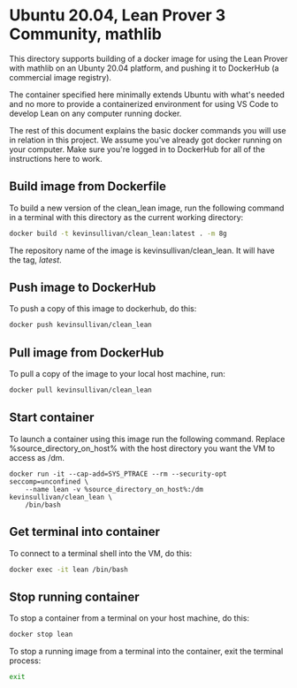 # Ubuntu 20.04, Lean Prover 3 Community, mathlib

This directory supports building of a docker
image for using the Lean Prover with mathlib
on an Ubunty 20.04 platform, and pushing it 
to DockerHub (a commercial image registry). 

The container specified here minimally extends
Ubuntu with what's needed and no more to provide
a containerized environment for using VS Code
to develop Lean on any computer running docker.

The rest of this document explains the basic
docker commands you will use in relation in 
this project. We assume you've already got
docker running on your computer. Make sure 
you're logged in to DockerHub for all of the
instructions here to work. 

## Build image from Dockerfile

To build a new version of the clean_lean image, run
the following command in a terminal with this directory
as the current working directory:
``` sh
docker build -t kevinsullivan/clean_lean:latest . -m 8g
```
The repository name of the image is kevinsullivan/clean_lean.
It will have the tag, *latest*.

## Push image to DockerHub

To push a copy of this image to dockerhub, do this:
``` sh
docker push kevinsullivan/clean_lean
```

## Pull image from DockerHub
To pull a copy of the image to your local host machine, run: 
```sh
docker pull kevinsullivan/clean_lean
```

## Start container
To launch a container using this image run the following command.
Replace %source_directory_on_host% with the host directory you want 
the VM to access as /dm.
```
docker run -it --cap-add=SYS_PTRACE --rm --security-opt seccomp=unconfined \
    --name lean -v %source_directory_on_host%:/dm kevinsullivan/clean_lean \
    /bin/bash
```

## Get terminal into container
To connect to a terminal shell into the VM, do this:
``` sh
docker exec -it lean /bin/bash
```

## Stop running container
To stop a container from a terminal on your host machine, do this:
``` sh
docker stop lean
```
To stop a running image from a terminal into the container, exit the terminal process:
``` sh
exit
```
